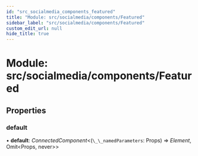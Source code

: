 ```yaml
---
id: "src_socialmedia_components_featured"
title: "Module: src/socialmedia/components/Featured"
sidebar_label: "src/socialmedia/components/Featured"
custom_edit_url: null
hide_title: true
---
```


# Module: src/socialmedia/components/Featured

## Properties

### default

• **default**: *ConnectedComponent*<(`\_\_namedParameters`: Props) => *Element*, Omit<Props, never\>\>
